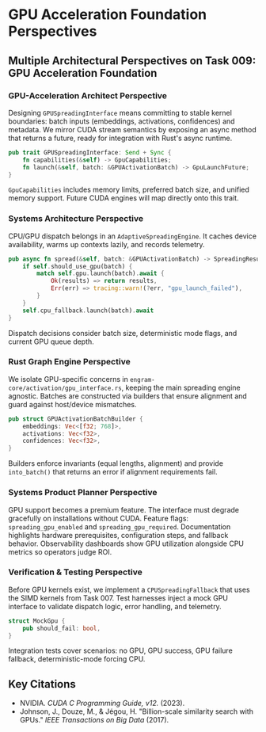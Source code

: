 # GPU Acceleration Foundation Perspectives

## Multiple Architectural Perspectives on Task 009: GPU Acceleration Foundation

### GPU-Acceleration Architect Perspective

Designing `GPUSpreadingInterface` means committing to stable kernel boundaries: batch inputs (embeddings, activations, confidences) and metadata. We mirror CUDA stream semantics by exposing an async method that returns a future, ready for integration with Rust's async runtime.

```rust
pub trait GPUSpreadingInterface: Send + Sync {
    fn capabilities(&self) -> GpuCapabilities;
    fn launch(&self, batch: &GPUActivationBatch) -> GpuLaunchFuture;
}
```

`GpuCapabilities` includes memory limits, preferred batch size, and unified memory support. Future CUDA engines will map directly onto this trait.

### Systems Architecture Perspective

CPU/GPU dispatch belongs in an `AdaptiveSpreadingEngine`. It caches device availability, warms up contexts lazily, and records telemetry.

```rust
pub async fn spread(&self, batch: &GPUActivationBatch) -> SpreadingResults {
    if self.should_use_gpu(batch) {
        match self.gpu.launch(batch).await {
            Ok(results) => return results,
            Err(err) => tracing::warn!(?err, "gpu_launch_failed"),
        }
    }
    self.cpu_fallback.launch(batch).await
}
```

Dispatch decisions consider batch size, deterministic mode flags, and current GPU queue depth.

### Rust Graph Engine Perspective

We isolate GPU-specific concerns in `engram-core/activation/gpu_interface.rs`, keeping the main spreading engine agnostic. Batches are constructed via builders that ensure alignment and guard against host/device mismatches.

```rust
pub struct GPUActivationBatchBuilder {
    embeddings: Vec<[f32; 768]>,
    activations: Vec<f32>,
    confidences: Vec<f32>,
}
```

Builders enforce invariants (equal lengths, alignment) and provide `into_batch()` that returns an error if alignment requirements fail.

### Systems Product Planner Perspective

GPU support becomes a premium feature. The interface must degrade gracefully on installations without CUDA. Feature flags: `spreading_gpu_enabled` and `spreading_gpu_required`. Documentation highlights hardware prerequisites, configuration steps, and fallback behavior. Observability dashboards show GPU utilization alongside CPU metrics so operators judge ROI.

### Verification & Testing Perspective

Before GPU kernels exist, we implement a `CPUSpreadingFallback` that uses the SIMD kernels from Task 007. Test harnesses inject a mock GPU interface to validate dispatch logic, error handling, and telemetry.

```rust
struct MockGpu {
    pub should_fail: bool,
}
```

Integration tests cover scenarios: no GPU, GPU success, GPU failure fallback, deterministic-mode forcing CPU.

## Key Citations
- NVIDIA. *CUDA C Programming Guide, v12.* (2023).
- Johnson, J., Douze, M., & Jégou, H. "Billion-scale similarity search with GPUs." *IEEE Transactions on Big Data* (2017).
